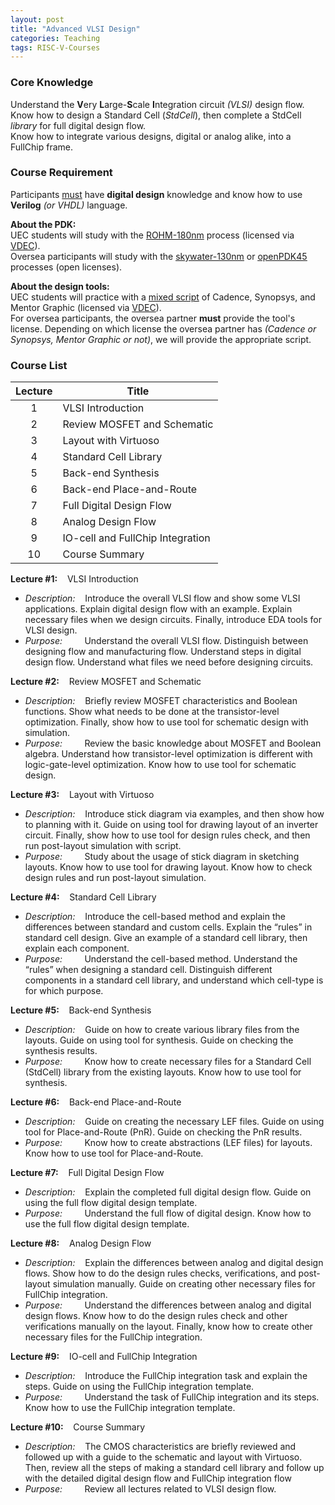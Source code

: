 ```yaml
---
layout: post
title: "Advanced VLSI Design"
categories: Teaching
tags: RISC-V-Courses
---
```


### Core Knowledge

Understand the **V**ery **L**arge-**S**cale **I**ntegration circuit *(VLSI)* design flow.
<br>
Know how to design a Standard Cell (*StdCell*), then complete a StdCell *library* for full digital design flow.
<br>
Know how to integrate various designs, digital or analog alike, into a FullChip frame.

### Course Requirement

Participants <ins>must</ins> have **digital design** knowledge and know how to use **Verilog** *(or VHDL)* language.

**About the PDK:**
<br>
UEC students will study with the <ins>ROHM-180nm</ins> process (licensed via <a href="http://www.vdec.u-tokyo.ac.jp/">VDEC</a>).
<br>
Oversea participants will study with the <ins><a href="https://github.com/google/skywater-pdk">skywater-130nm</a></ins> or <ins><a href="https://eda.ncsu.edu/freepdk/freepdk45/">openPDK45</a></ins> processes (open licenses).

**About the design tools:**
<br>
UEC students will practice with a <ins>mixed script</ins> of Cadence, Synopsys, and Mentor Graphic (licensed via <a href="http://www.vdec.u-tokyo.ac.jp/">VDEC</a>).
<br>
For oversea participants, the oversea partner **must** provide the tool's license. Depending on which license the oversea partner has *(Cadence or Synopsys, Mentor Graphic or not)*, we will provide the appropriate script.

### Course List

| Lecture | Title |
|:---:|---|
| 1 | VLSI Introduction |
| 2 | Review MOSFET and Schematic |
| 3 | Layout with Virtuoso |
| 4 | Standard Cell Library |
| 5 | Back-end Synthesis |
| 6 | Back-end Place-and-Route |
| 7 | Full Digital Design Flow |
| 8 | Analog Design Flow |
| 9 | IO-cell and FullChip Integration |
| 10 | Course Summary |

**Lecture #1:**&nbsp;&nbsp;&nbsp;&nbsp;VLSI Introduction
- *Description:*&nbsp;&nbsp;&nbsp;&nbsp;Introduce the overall VLSI flow and show some VLSI applications. Explain digital design flow with an example. Explain necessary files when we design circuits. Finally, introduce EDA tools for VLSI design.
- *Purpose:*&nbsp;&nbsp;&nbsp;&nbsp;&nbsp;&nbsp;&nbsp;&nbsp;&nbsp;Understand the overall VLSI flow. Distinguish between designing flow and manufacturing flow. Understand steps in digital design flow. Understand what files we need before designing circuits.

**Lecture #2:**&nbsp;&nbsp;&nbsp;&nbsp;Review MOSFET and Schematic
- *Description:*&nbsp;&nbsp;&nbsp;&nbsp;Briefly review MOSFET characteristics and Boolean functions. Show what needs to be done at the transistor-level optimization. Finally, show how to use tool for schematic design with simulation.
- *Purpose:*&nbsp;&nbsp;&nbsp;&nbsp;&nbsp;&nbsp;&nbsp;&nbsp;&nbsp;Review the basic knowledge about MOSFET and Boolean algebra. Understand how transistor-level optimization is different with logic-gate-level optimization. Know how to use tool for schematic design.

**Lecture #3:**&nbsp;&nbsp;&nbsp;&nbsp;Layout with Virtuoso
- *Description:*&nbsp;&nbsp;&nbsp;&nbsp;Introduce stick diagram via examples, and then show how to planning with it. Guide on using tool for drawing layout of an inverter circuit. Finally, show how to use tool for design rules check, and then run post-layout simulation with script.
- *Purpose:*&nbsp;&nbsp;&nbsp;&nbsp;&nbsp;&nbsp;&nbsp;&nbsp;&nbsp;Study about the usage of stick diagram in sketching layouts. Know how to use tool for drawing layout. Know how to check design rules and run post-layout simulation.

**Lecture #4:**&nbsp;&nbsp;&nbsp;&nbsp;Standard Cell Library
- *Description:*&nbsp;&nbsp;&nbsp;&nbsp;Introduce the cell-based method and explain the differences between standard and
custom cells. Explain the “rules” in standard cell design. Give an example of a standard cell library, then explain each component.
- *Purpose:*&nbsp;&nbsp;&nbsp;&nbsp;&nbsp;&nbsp;&nbsp;&nbsp;&nbsp;Understand the cell-based method. Understand the “rules” when designing a standard cell. Distinguish different components in a standard cell library, and understand which cell-type is for which purpose.

**Lecture #5:**&nbsp;&nbsp;&nbsp;&nbsp;Back-end Synthesis
- *Description:*&nbsp;&nbsp;&nbsp;&nbsp;Guide on how to create various library files from the layouts. Guide on using tool for synthesis. Guide on checking the synthesis results.
- *Purpose:*&nbsp;&nbsp;&nbsp;&nbsp;&nbsp;&nbsp;&nbsp;&nbsp;&nbsp;Know how to create necessary files for a Standard Cell (StdCell) library from the existing layouts. Know how to use tool for synthesis.

**Lecture #6:**&nbsp;&nbsp;&nbsp;&nbsp;Back-end Place-and-Route
- *Description:*&nbsp;&nbsp;&nbsp;&nbsp;Guide on creating the necessary LEF files. Guide on using tool for Place-and-Route (PnR). Guide on checking the PnR results.
- *Purpose:*&nbsp;&nbsp;&nbsp;&nbsp;&nbsp;&nbsp;&nbsp;&nbsp;&nbsp;Know how to create abstractions (LEF files) for layouts. Know how to use tool for Place-and-Route.

**Lecture #7:**&nbsp;&nbsp;&nbsp;&nbsp;Full Digital Design Flow
- *Description:*&nbsp;&nbsp;&nbsp;&nbsp;Explain the completed full digital design flow. Guide on using the full flow digital design template.
- *Purpose:*&nbsp;&nbsp;&nbsp;&nbsp;&nbsp;&nbsp;&nbsp;&nbsp;&nbsp;Understand the full flow of digital design. Know how to use the full flow digital design template.

**Lecture #8:**&nbsp;&nbsp;&nbsp;&nbsp;Analog Design Flow
- *Description:*&nbsp;&nbsp;&nbsp;&nbsp;Explain the differences between analog and digital design flows. Show how to do the design rules checks, verifications, and post-layout simulation manually. Guide on creating other necessary files for FullChip integration.
- *Purpose:*&nbsp;&nbsp;&nbsp;&nbsp;&nbsp;&nbsp;&nbsp;&nbsp;&nbsp;Understand the differences between analog and digital design flows. Know how to do the design rules check and other verifications manually on the layout. Finally, know how to create other necessary files for the FullChip integration.

**Lecture #9:**&nbsp;&nbsp;&nbsp;&nbsp;IO-cell and FullChip Integration
- *Description:*&nbsp;&nbsp;&nbsp;&nbsp;Introduce the FullChip integration task and explain the steps. Guide on using the FullChip integration template.
- *Purpose:*&nbsp;&nbsp;&nbsp;&nbsp;&nbsp;&nbsp;&nbsp;&nbsp;&nbsp;Understand the task of FullChip integration and its steps. Know how to use the FullChip integration template.

**Lecture #10:**&nbsp;&nbsp;&nbsp;&nbsp;Course Summary
- *Description:*&nbsp;&nbsp;&nbsp;&nbsp;The CMOS characteristics are briefly reviewed and followed up with a guide to the schematic and layout with Virtuoso. Then, review all the steps of making a standard cell library and follow up with the detailed digital design flow and FullChip integration flow
- *Purpose:*&nbsp;&nbsp;&nbsp;&nbsp;&nbsp;&nbsp;&nbsp;&nbsp;&nbsp;Review all lectures related to VLSI design flow.
